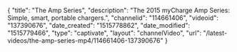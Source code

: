 {
    "title": "The Amp Series",
    "description": "The 2015 myCharge Amp Series: Simple, smart, portable chargers.",
    "channelid": "114661406",
    "videoid": "137390676",
    "date_created": "1515778862",
    "date_modified": "1515779466",
    "type": "captivate",
    "layout": "channelVideo",
    "url": "\/latest-videos\/the-amp-series-mp4\/114661406-137390676"
}